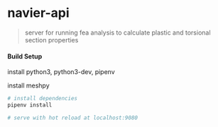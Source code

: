 # navier-api

> server for running fea analysis to calculate plastic and torsional section properties

#### Build Setup

install python3, python3-dev, pipenv

install meshpy

``` bash
# install dependencies
pipenv install

# serve with hot reload at localhost:9080

